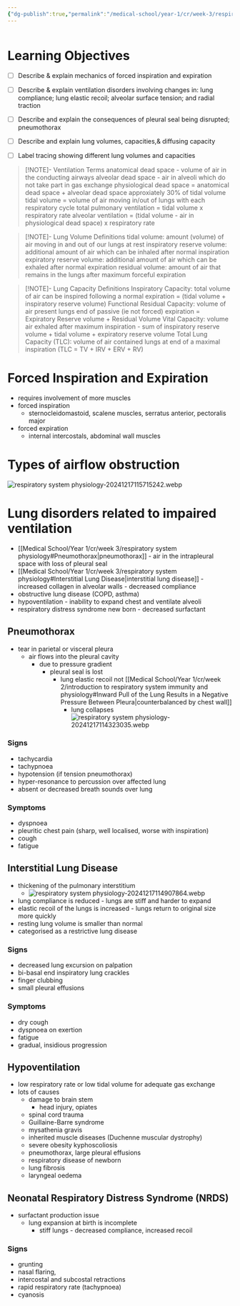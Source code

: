 ```yaml
---
{"dg-publish":true,"permalink":"/medical-school/year-1/cr/week-3/respiratory-system-physiology/","tags":["cr"]}
---
```


```table-of-contents
```
# Learning Objectives
- [ ] Describe & explain mechanics of forced inspiration and expiration
- [ ] Describe & explain ventilation disorders involving changes in: lung compliance; lung elastic recoil; alveolar surface tension; and radial traction
- [ ] Describe and explain the consequences of pleural seal being disrupted; pneumothorax
- [ ] Describe and explain lung volumes, capacities,& diffusing capacity
- [ ] Label tracing showing different lung volumes and capacities


> [!NOTE]- Ventilation Terms
anatomical dead space - volume of air in the conducting airways
alveolar dead space - air in alveoli which do not take part in gas exchange
physiological dead space = anatomical dead space + alveolar dead space
approxiately 30% of tidal volume
tidal volume = volume of air moving in/out of lungs with each respiratory cycle
total pulmonary ventilation = tidal volume x respiratory rate
alveolar ventilation = (tidal volume - air in physiological dead space) x respiratory rate

> [!NOTE]- Lung Volume Definitions
> tidal volume: amount (volume) of air moving in and out of our lungs at rest
> inspiratory reserve volume: additional amount of air which can be inhaled after normal inspiration
> expiratory reserve volume: additional amount of air which can be exhaled after normal expiration
> residual volume: amount of air that remains in the lungs after maximum forceful expiration

> [!NOTE]- Lung Capacity Definitions
> Inspiratory Capacity: total volume of air can be inspired following a normal expiration = (tidal volume + inspiratory reserve volume)
> Functional Residual Capacity: volume of air present lungs end of passive (ie not forced) expiration =  Expiratory Reserve volume + Residual Volume
> Vital Capacity: volume air exhaled after maximum inspiration - sum of inspiratory reserve volume + tidal volume + expiratory reserve volume
> Total Lung Capacity (TLC): volume of air contained lungs at end of a maximal inspiration (TLC = TV + IRV + ERV + RV)

# Forced Inspiration and Expiration
- requires involvement of more muscles
- forced inspiration
	- sternocleidomastoid, scalene muscles, serratus anterior, pectoralis major
- forced expiration
	- internal intercostals, abdominal wall muscles

# Types of airflow obstruction
![respiratory system physiology-20241217115715242.webp](/img/user/Medical%20School/Year%201/cr/week%203/attachments/respiratory%20system%20physiology-20241217115715242.webp)
# Lung disorders related to impaired ventilation
- [[Medical School/Year 1/cr/week 3/respiratory system physiology#Pneumothorax\|pneumothorax]] - air in the intrapleural space with loss of pleural seal
- [[Medical School/Year 1/cr/week 3/respiratory system physiology#Interstitial Lung Disease\|interstitial lung disease]] - increased collagen in alveolar walls - decreased compliance
- obstructive lung disease (COPD, asthma)
- hypoventilation - inability to expand chest and ventilate alveoli
- respiratory distress syndrome new born - decreased surfactant
## Pneumothorax
- tear in parietal or visceral pleura
	- air flows into the pleural cavity
		- due to pressure gradient
			- pleural seal is lost
				- lung elastic recoil not [[Medical School/Year 1/cr/week 2/introduction to respiratory system immunity and physiology#Inward Pull of the Lung Results in a Negative Pressure Between Pleura\|counterbalanced by chest wall]]
					- lung collapses
![respiratory system physiology-20241217114323035.webp](/img/user/Medical%20School/Year%201/cr/week%203/attachments/respiratory%20system%20physiology-20241217114323035.webp)
### Signs
- tachycardia
- tachypnoea
- hypotension (if tension pneumothorax)
- hyper-resonance to percussion over affected lung
- absent or decreased breath sounds over lung
### Symptoms
- dyspnoea
- pleuritic chest pain (sharp, well localised, worse with inspiration)
- cough
- fatigue
## Interstitial Lung Disease
- thickening of the pulmonary interstitium
	- ![respiratory system physiology-20241217114907864.webp](/img/user/Medical%20School/Year%201/cr/week%203/attachments/respiratory%20system%20physiology-20241217114907864.webp)
- lung compliance is reduced - lungs are stiff and harder to expand
- elastic recoil of the lungs is increased - lungs return to original size more quickly
- resting lung volume is smaller than normal
- categorised as a restrictive lung disease
### Signs
- decreased lung excursion on palpation
- bi-basal end inspiratory lung crackles
- finger clubbing
- small pleural effusions
### Symptoms
- dry cough
- dyspnoea on exertion
- fatigue
- gradual, insidious progression
## Hypoventilation
- low respiratory rate or low tidal volume for adequate gas exchange
- lots of causes
	- damage to brain stem
		- head injury, opiates
	- spinal cord trauma
	- Guillaine-Barre syndrome
	- mysathenia gravis
	- inherited muscle diseases (Duchenne muscular dystrophy)
	- severe obesity kyphoscoliosis
	- pneumothorax, large pleural effusions
	- respiratory disease of newborn
	- lung fibrosis
	- laryngeal oedema
## Neonatal Respiratory Distress Syndrome (NRDS)
- surfactant production issue
	- lung expansion at birth is incomplete
		- stiff lungs - decreased compliance, increased recoil
### Signs
- grunting
- nasal flaring,
- intercostal and subcostal retractions
- rapid respiratory rate (tachypnoea)
- cyanosis
